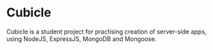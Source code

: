 # Cubicle
Cubicle is a student project for practising creation of server-side apps, using NodeJS, ExpressJS, MongoDB and Mongoose.